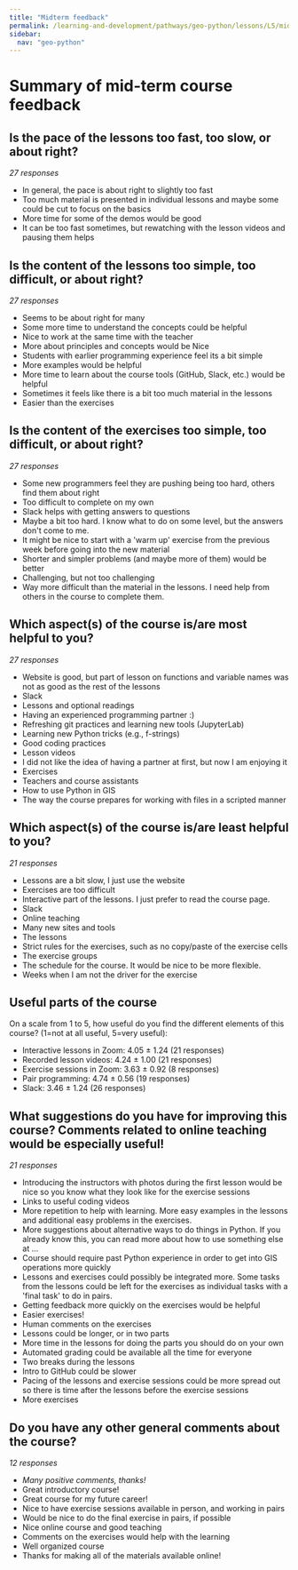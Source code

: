 ```yaml
---
title: "Midterm feedback"
permalink: /learning-and-development/pathways/geo-python/lessons/L5/midterm-feedback/
sidebar:
  nav: "geo-python"
---
```



# Summary of mid-term course feedback

## Is the pace of the lessons too fast, too slow, or about right?

*27 responses*

-   In general, the pace is about right to slightly too fast
-   Too much material is presented in individual lessons and maybe some
    could be cut to focus on the basics
-   More time for some of the demos would be good
-   It can be too fast sometimes, but rewatching with the lesson videos
    and pausing them helps

## Is the content of the lessons too simple, too difficult, or about right?

*27 responses*

-   Seems to be about right for many
-   Some more time to understand the concepts could be helpful
-   Nice to work at the same time with the teacher
-   More about principles and concepts would be Nice
-   Students with earlier programming experience feel its a bit simple
-   More examples would be helpful
-   More time to learn about the course tools (GitHub, Slack, etc.)
    would be helpful
-   Sometimes it feels like there is a bit too much material in the
    lessons
-   Easier than the exercises

## Is the content of the exercises too simple, too difficult, or about right?

*27 responses*

-   Some new programmers feel they are pushing being too hard, others
    find them about right
-   Too difficult to complete on my own
-   Slack helps with getting answers to questions
-   Maybe a bit too hard. I know what to do on some level, but the
    answers don\'t come to me.
-   It might be nice to start with a \'warm up\' exercise from the
    previous week before going into the new material
-   Shorter and simpler problems (and maybe more of them) would be
    better
-   Challenging, but not too challenging
-   Way more difficult than the material in the lessons. I need help
    from others in the course to complete them.

## Which aspect(s) of the course is/are most helpful to you?

*27 responses*

-   Website is good, but part of lesson on functions and variable names
    was not as good as the rest of the lessons
-   Slack
-   Lessons and optional readings
-   Having an experienced programming partner :)
-   Refreshing git practices and learning new tools (JupyterLab)
-   Learning new Python tricks (e.g., f-strings)
-   Good coding practices
-   Lesson videos
-   I did not like the idea of having a partner at first, but now I am
    enjoying it
-   Exercises
-   Teachers and course assistants
-   How to use Python in GIS
-   The way the course prepares for working with files in a scripted
    manner

## Which aspect(s) of the course is/are least helpful to you?

*21 responses*

-   Lessons are a bit slow, I just use the website
-   Exercises are too difficult
-   Interactive part of the lessons. I just prefer to read the course
    page.
-   Slack
-   Online teaching
-   Many new sites and tools
-   The lessons
-   Strict rules for the exercises, such as no copy/paste of the
    exercise cells
-   The exercise groups
-   The schedule for the course. It would be nice to be more flexible.
-   Weeks when I am not the driver for the exercise

## Useful parts of the course

On a scale from 1 to 5, how useful do you find the different elements of
this course? (1=not at all useful, 5=very useful):

-   Interactive lessons in Zoom: 4.05 ± 1.24 (21 responses)
-   Recorded lesson videos: 4.24 ± 1.00 (21 responses)
-   Exercise sessions in Zoom: 3.63 ± 0.92 (8 responses)
-   Pair programming: 4.74 ± 0.56 (19 responses)
-   Slack: 3.46 ± 1.24 (26 responses)

## What suggestions do you have for improving this course? Comments related to online teaching would be especially useful!

*21 responses*

-   Introducing the instructors with photos during the first lesson
    would be nice so you know what they look like for the exercise
    sessions
-   Links to useful coding videos
-   More repetition to help with learning. More easy examples in the
    lessons and additional easy problems in the exercises.
-   More suggestions about alternative ways to do things in Python. If
    you already know this, you can read more about how to use something
    else at \...
-   Course should require past Python experience in order to get into
    GIS operations more quickly
-   Lessons and exercises could possibly be integrated more. Some tasks
    from the lessons could be left for the exercises as individual tasks
    with a \'final task\' to do in pairs.
-   Getting feedback more quickly on the exercises would be helpful
-   Easier exercises!
-   Human comments on the exercises
-   Lessons could be longer, or in two parts
-   More time in the lessons for doing the parts you should do on your
    own
-   Automated grading could be available all the time for everyone
-   Two breaks during the lessons
-   Intro to GitHub could be slower
-   Pacing of the lessons and exercise sessions could be more spread out
    so there is time after the lessons before the exercise sessions
-   More exercises

## Do you have any other general comments about the course?

*12 responses*

-   *Many positive comments, thanks!*
-   Great introductory course!
-   Great course for my future career!
-   Nice to have exercise sessions available in person, and working in
    pairs
-   Would be nice to do the final exercise in pairs, if possible
-   Nice online course and good teaching
-   Comments on the exercises would help with the learning
-   Well organized course
-   Thanks for making all of the materials available online!
